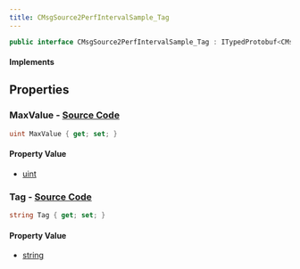 ```yaml
---
title: CMsgSource2PerfIntervalSample_Tag
---
```


```csharp
public interface CMsgSource2PerfIntervalSample_Tag : ITypedProtobuf<CMsgSource2PerfIntervalSample_Tag>, INativeHandle
```

#### Implements

## Properties

### **MaxValue** - [Source Code](https://github.com/swiftly-solution/swiftlys2/blob/main/managed/src/SwiftlyS2.Generated/Protobufs/Interfaces/CMsgSource2PerfIntervalSample_Tag.cs#L16)

```csharp
uint MaxValue { get; set; }
```

#### Property Value

- [uint](https://learn.microsoft.com/dotnet/api/system.uint32)

### **Tag** - [Source Code](https://github.com/swiftly-solution/swiftlys2/blob/main/managed/src/SwiftlyS2.Generated/Protobufs/Interfaces/CMsgSource2PerfIntervalSample_Tag.cs#L13)

```csharp
string Tag { get; set; }
```

#### Property Value

- [string](https://learn.microsoft.com/dotnet/api/system.string)

